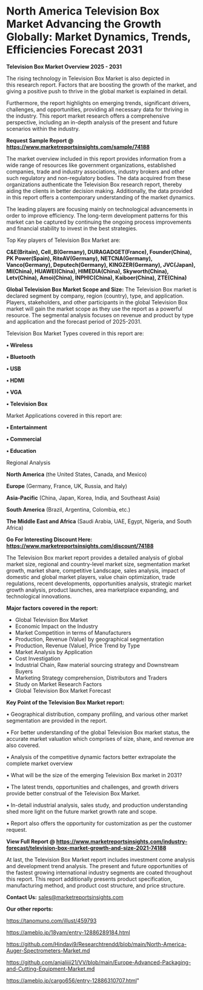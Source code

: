 # North America Television Box Market Advancing the Growth Globally: Market Dynamics, Trends, Efficiencies Forecast 2031

<Strong> Television Box Market Overview 2025 - 2031</strong>

The rising technology in Television Box Market is also depicted in this research report. Factors that are boosting the growth of the market, and giving a positive push to thrive in the global market is explained in detail.

Furthermore, the report highlights on emerging trends, significant drivers, challenges, and opportunities, providing all necessary data for thriving in the industry. This report market research offers a comprehensive perspective, including an in-depth analysis of the present and future scenarios within the industry.

<strong>Request Sample Report @ <a href=https://www.marketreportsinsights.com/sample/74188>https://www.marketreportsinsights.com/sample/74188</a></strong>

The market overview included in this report provides information from a wide range of resources like government organizations, established companies, trade and industry associations, industry brokers and other such regulatory and non-regulatory bodies. The data acquired from these organizations authenticate the Television Box research report, thereby aiding the clients in better decision making. Additionally, the data provided in this report offers a contemporary understanding of the market dynamics.

The leading players are focusing mainly on technological advancements in order to improve efficiency. The long-term development patterns for this market can be captured by continuing the ongoing process improvements and financial stability to invest in the best strategies.

Top Key players of Television Box Market are:

<strong>C&E(Britain), Cell_B(Germany), DURAGADGET(France), Founder(China), PK Power(Spain), RiteAV(Germany), NETCNA(Germany), Vanco(Germany), Deputech(Germany), KINGZER(Germany), JVC(Japan), MI(China), HUAWEI(China), HIMEDIA(China), Skyworth(China), Letv(China), Amoi(China), INPHIC(China), Kaiboer(China), ZTE(China)</strong>

<strong><b>Global Television Box Market Scope and Size:</b></strong>
The Television Box market is declared segment by company, region (country), type, and application. Players, stakeholders, and other participants in the global Television Box market will gain the market scope as they use the report as a powerful resource. The segmental analysis focuses on revenue and product by type and application and the forecast period of 2025-2031.

Television Box Market Types covered in this report are:

<strong>• Wireless

• Bluetooth

• USB

• HDMI

• VGA

• Television Box</strong>

Market Applications covered in this report are:

<strong>• Entertainment

• Commercial

• Education</strong> 

Regional Analysis

<strong>North America</strong> (the United States, Canada, and Mexico)

<strong>Europe</strong> (Germany, France, UK, Russia, and Italy)

<strong>Asia-Pacific</strong> (China, Japan, Korea, India, and Southeast Asia)

<strong>South America</strong> (Brazil, Argentina, Colombia, etc.)

<strong>The Middle East and Africa</strong> (Saudi Arabia, UAE, Egypt, Nigeria, and South Africa)

<strong>Go For Interesting Discount Here: <a href=https://www.marketreportsinsights.com/discount/74188>https://www.marketreportsinsights.com/discount/74188</a></strong>

The Television Box market report provides a detailed analysis of global market size, regional and country-level market size, segmentation market growth, market share, competitive Landscape, sales analysis, impact of domestic and global market players, value chain optimization, trade regulations, recent developments, opportunities analysis, strategic market growth analysis, product launches, area marketplace expanding, and technological innovations.

<strong><b>Major factors covered in the report:</b></strong>
<ul>
  <li>Global Television Box Market </li>
  <li>Economic Impact on the Industry</li>
  <li>Market Competition in terms of Manufacturers</li>
  <li>Production, Revenue (Value) by geographical segmentation</li>
  <li>Production, Revenue (Value), Price Trend by Type</li>
  <li>Market Analysis by Application</li>
  <li>Cost Investigation</li>
  <li>Industrial Chain, Raw material sourcing strategy and Downstream Buyers</li>
  <li>Marketing Strategy comprehension, Distributors and Traders</li>
  <li>Study on Market Research Factors</li>
  <li>Global Television Box Market Forecast</li>
</ul>

<strong><b>Key Point of the Television Box Market report:</b></strong>

• Geographical distribution, company profiling, and various other market segmentation are provided in the report.

• For better understanding of the global Television Box market status, the accurate market valuation which comprises of size, share, and revenue are also covered.

• Analysis of the competitive dynamic factors better extrapolate the complete market overview

• What will be the size of the emerging Television Box market in 2031?

• The latest trends, opportunities and challenges, and growth drivers provide better construal of the Television Box Market.

• In-detail industrial analysis, sales study, and production understanding shed more light on the future market growth rate and scope.

• Report also offers the opportunity for customization as per the customer request.

<strong><b>View Full Report @ <a href=https://www.marketreportsinsights.com/industry-forecast/television-box-market-growth-and-size-2021-74188>https://www.marketreportsinsights.com/industry-forecast/television-box-market-growth-and-size-2021-74188</a></b></strong>


At last, the Television Box Market report includes investment come analysis and development trend analysis. The present and future opportunities of the fastest growing international industry segments are coated throughout this report. This report additionally presents product specification, manufacturing method, and product cost structure, and price structure.

<strong>Contact Us:</strong>
sales@marketreportsinsights.com

<strong>Our other reports:</strong>

<a href=https://tanomuno.com/illust/459793>https://tanomuno.com/illust/459793</a>

<a href=https://ameblo.jp/18yam/entry-12886289184.html>https://ameblo.jp/18yam/entry-12886289184.html</a>

<a href=https://github.com/Hindavi9/Researchtrendd/blob/main/North-America-Auger-Spectrometers-Market.md>https://github.com/Hindavi9/Researchtrendd/blob/main/North-America-Auger-Spectrometers-Market.md</a>

<a href=https://github.com/anjaliiii21/VV/blob/main/Europe-Advanced-Packaging-and-Cutting-Equipment-Market.md>https://github.com/anjaliiii21/VV/blob/main/Europe-Advanced-Packaging-and-Cutting-Equipment-Market.md</a>

<a href=https://ameblo.jp/cargo656/entry-12886310707.html>https://ameblo.jp/cargo656/entry-12886310707.html</a>"
